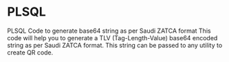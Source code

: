 # PLSQL
PLSQL Code to generate base64 string as per Saudi ZATCA format
This code will help you to generate a TLV (Tag-Length-Value) base64 encoded string as per Saudi ZATCA format. This string can be passed to any utility to create QR code.

